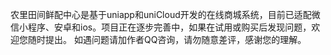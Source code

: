 农里田间鲜配中心是基于uniapp和uniCloud开发的在线商城系统，目前已适配微信小程序、安卓和ios。项目正在逐步完善中，如果在试用或购买后发现问题，欢迎您随时提出。
如遇问题请加作者QQ咨询，请勿随意差评，感谢您的理解。
